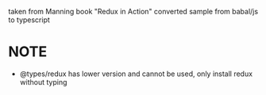 taken from Manning book "Redux in Action"
converted sample from babal/js to typescript

# NOTE

- @types/redux has lower version and cannot be used, only install redux without typing
